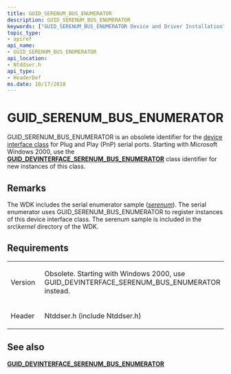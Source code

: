 ```yaml
---
title: GUID_SERENUM_BUS_ENUMERATOR
description: GUID_SERENUM_BUS_ENUMERATOR
keywords: ["GUID_SERENUM_BUS_ENUMERATOR Device and Driver Installation"]
topic_type:
- apiref
api_name:
- GUID_SERENUM_BUS_ENUMERATOR
api_location:
- Ntddser.h
api_type:
- HeaderDef
ms.date: 10/17/2018
---
```


# GUID_SERENUM_BUS_ENUMERATOR


GUID_SERENUM_BUS_ENUMERATOR is an obsolete identifier for the [device interface class](./overview-of-device-interface-classes.md) for Plug and Play (PnP) serial ports. Starting with Microsoft Windows 2000, use the [**GUID_DEVINTERFACE_SERENUM_BUS_ENUMERATOR**](guid-devinterface-serenum-bus-enumerator.md) class identifier for new instances of this class.

## Remarks

The WDK includes the serial enumerator sample ([*serenum*](/previous-versions/ff546505(v=vs.85))). The serial enumerator uses GUID_SERENUM_BUS_ENUMERATOR to register instances of this device interface class. The serenum sample is included in the *src\\kernel* directory of the WDK.

## Requirements

<table>
<colgroup>
<col width="50%" />
<col width="50%" />
</colgroup>
<tbody>
<tr class="odd">
<td align="left"><p>Version</p></td>
<td align="left"><p>Obsolete. Starting with Windows 2000, use GUID_DEVINTERFACE_SERENUM_BUS_ENUMERATOR instead.</p></td>
</tr>
<tr class="even">
<td align="left"><p>Header</p></td>
<td align="left">Ntddser.h (include Ntddser.h)</td>
</tr>
</tbody>
</table>

## See also


[**GUID_DEVINTERFACE_SERENUM_BUS_ENUMERATOR**](guid-devinterface-serenum-bus-enumerator.md)

 

